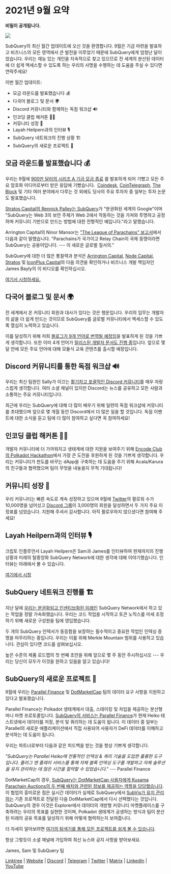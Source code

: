 # 2021년 9월 요약

**비밀이 공개됩니다.**

![](https://miro.medium.com/max/700/1*nU7PnYFMR6MMBfccYE_Ujg.png)

SubQuery의 최신 월간 업데이트에 오신 것을 환영합니다. 9월은 기금 마련을 발표하고 비즈니스의 모든 영역에서 큰 발전을 이루었기 때문에 SubQuery에게 엄청난 달이었습니다. 우리는 재능 있는 개인을 지속적으로 찾고 있으므로 전 세계의 분산된 데이터에 더 쉽게 액세스할 수 있도록 하는 우리의 사명을 수행하는 데 도움을 주실 수 있다면 연락주세요!

이번 월간 업데이트:

- 모금 라운드를 발표했습니다 💰
- 다국어 블로그 및 문서 🌍
- Discord 커뮤니티와 함께하는 독점 워크샵 🔊
- 인코딩 클럽 해커톤 👩‍🎓
- 커뮤니티 성장 🚀
- Layah Heilpern과의 인터뷰 🎙
- SubQuery 네트워크의 진행 상황 🏗
- SubQuery의 새로운 프로젝트 🤝

## 모금 라운드를 발표했습니다 💰

우리는 9월에 [900만 달러의 시리즈 A 기금 모금 종료](https://subquery.medium.com/series-a-1abed6c1c2af) 를 발표하게 되어 기뻤고 모든 주요 암호화 미디어로부터 받은 응답에 기뻤습니다.  [Coindesk](https://www.coindesk.com/business/2021/09/08/subquery-gets-9m-in-series-a-to-improve-access-to-blockchain-data-on-polkadot/), [CoinTelegraph](https://cointelegraph.com/news/subquery-raises-9m-for-polkadot-data-protocol), [The Block](https://www.theblockcrypto.com/post/116915/subquery-indexing-protocol-polkadot-funding-saft) 및 기타 여러 분야에서 다루는 것 외에도 당사의 주요 투자자 중 일부는 투자 논문도 발표했습니다.

[Stratos Capital의 Rennick Palley는 SubQuery](https://medium.com/stratos-technologies/the-google-of-the-decentralized-world-our-investment-in-subquery-e6e7d949b00a)가 "분권화된 세계의 Google"이며 "SubQuery는 Web 3의 보안 주체가 Web 2에서 작동하는 것을 가져와 투명하고 공정하며 커뮤니티 기반으로 만드는 방법에 대한 전형적인 예입니다."라고 말했습니다.

Arrington Capital의 Ninor Mansor는 ["The League of Parachains" 보고서](https://arringtonxrpcapital.com/2021/09/17/the-league-of-parachains-polkadot/)에서 다음과 같이 말했습니다. "Parachains가 국가이고 Relay Chain이 국제 동맹이라면 SubQuery는 공용어입니다. --- 이 새로운 글로벌 질서의."

SubQuery에 대한 더 많은 통찰력과 분석은 [Arrington Capital](https://arringtonxrpcapital.com/2021/09/08/building-the-multi-chain-world-announcing-our-investment-into-subquery/), [Node Capital](https://www.node.capital/blog-posts/a-subquery-to-supercharge-your-insights), [Stratos](https://medium.com/stratos-technologies/the-google-of-the-decentralized-world-our-investment-in-subquery-e6e7d949b00a) 및 [IconPlus Capital](https://medium.com/@iconpluscapital/understanding-the-aggregation-of-data-in-subquery-network-investment-thesis-90fe8f6b7abe)의 다음 의견을 확인하거나 비즈니스 개발 책임자인 James Bayly의 이 비디오를 확인하십시오.

[여기서 시청하세요.](https://youtu.be/NRn3E-ERIds)

## 다국어 블로그 및 문서 🌍

전 세계에서 온 커뮤니티 회원과 대사가 있다는 것은 행운입니다. 우리의 임무는 개발자의 삶을 더 쉽게 만드는 것이므로 SubQuery를 글로벌 커뮤니티에서 액세스할 수 있도록 열심히 노력하고 있습니다.

이를 달성하기 위해 저희 [블로그가 9개 언어로 번역될 예정임](https://blog.subquery.network/)을 발표하게 된 것을 기쁘게 생각합니다. 또한 이미 4개 언어가 [릴리스된 개발자 문서도 진행 중](https://doc.subquery.network/)입니다. 앞으로 몇 달 안에 모든 주요 언어에 대해 모듈식 교육 콘텐츠를 출시할 예정입니다.

## Discord 커뮤니티를 통한 독점 워크샵 🔊

우리는 최신 팀원인 Sally가 이끄는 [활기차고 포괄적인 Discord 커뮤니티](https://discord.com/invite/subquery)를 매우 자랑스럽게 생각합니다. 여러 소셜 채널이 있지만 Discord는 뉴스를 공유하고 모든 사람과 소통하는 주요 커뮤니티입니다.

최근에 우리는 SubQuery에 대해 더 많이 배우기 위해 일련의 독점 워크샵에 커뮤니티를 초대했으며 앞으로 몇 개월 동안 Discord에서 더 많은 일을 할 것입니다. 독점 이벤트에 대한 소식을 듣고 팀에 더 많이 참여하고 싶다면 꼭 참여하세요!

## 인코딩 클럽 해커톤 👩‍🎓

개발자 커뮤니티에 더 가까워지고 생태계에 대한 지원을 보여주기 위해 [Encode Club의 Polkadot Hackathon](https://medium.com/encode-club/polkadot-hack-challenges-7cfeba1a4c0e)에서 가장 큰 도전을 후원하게 된 것을 기쁘게 생각합니다. 우리는 커뮤니티가 판도를 바꾸는 dApp을 구축하는 데 도움을 주기 위해 Acala/Karura의 친구들과 협력했으며 팀이 무엇을 내놓을지 무척 기대됩니다!

## 커뮤니티 성장 🚀

우리 커뮤니티는 빠른 속도로 계속 성장하고 있으며 9월에 [Twitter](https://twitter.com/SubQueryNetwork)의 팔로워 수가 10,000명을 넘어섰고 [Discord 그룹](https://discord.com/invite/subquery)이 3,000명의 회원을 달성하면서 두 가지 주요 이정표를 넘었습니다. 지원해 주셔서 감사합니다. 아직 팔로우하지 않으셨다면 참여해 주세요!

## Layah Heilpern과의 인터뷰 🎙

크립토 인플루언서 Layah Heilpern은 Sam과 James를 인터뷰하여 현재까지의 진행 상황과 미래의 탈중앙화 SubQuery Network에 대한 생각에 대해 이야기했습니다. 인터뷰는 아래에서 볼 수 있습니다.

[여기에서 시청](https://youtu.be/WApnpFjEofg)

## SubQuery 네트워크 진행률 🏗

지난 달에 [우리는 분권화되고 인센티브화된 미래인](https://subquery.medium.com/the-subquery-network-a-summary-46cde0acb010) SubQuery Network에서 하고 있는 작업을 정말 가속화했습니다. 우리는 코드 작업을 시작하고 토큰 노믹스를 미세 조정하기 위해 새로운 구성원을 팀에 영입했습니다.

두 개의 SubQuery 인덱서가 동등함을 보장하는 필수적이고 중요한 작업인 인덱싱 증명을 마무리하는 중입니다. 우리는 이를 위해 Merkle Mountain 범위를 사용하고 있습니다. 관심이 있다면 코드를 살펴보십시오.

높은 수준의 제품 로드맵의 첫 번째 초안을 위해 앞으로 몇 주 동안 주시하십시오 --- 우리는 당신이 모두가 이것을 원하고 있음을 알고 있습니다!

## SubQuery의 새로운 프로젝트 🤝

9월에 우리는 [Parallel Finance](https://parallel.fi/) 및 [DotMarketCap](http://www.dotmarketcap.com/) 팀의 데이터 요구 사항을 지원하고 있다고 발표했습니다.

Parallel Finance는 Polkadot 생태계에서 대출, 스테이킹 및 차입을 제공하는 분산형 머니 마켓 프로토콜입니다. [SubQuery의 서비스는 Parallel Finance](https://subquery.medium.com/parallel-finance-is-creating-the-next-defi-platform-using-subquery-6fc1e366985a)가 현재 Heiko 테스트넷에서 데이터를 저장, 분석 및 쿼리하는 데 도움이 됩니다. 이 데이터 중 일부는 Parallel의 새로운 애플리케이션에서 직접 사용되어 사용자가 DeFi 데이터를 이해하고 분석하는 데 도움이 됩니다.

우리는 파트너로부터 다음과 같은 피드백을 받는 것을 항상 기쁘게 생각합니다.

_"SubQuery는 Parallel Heiko에 전통적인 인덱싱 & 쿼리 기술을 도입한 훌륭한 도구입니다. 플러그 앤 플레이 서비스를 통해 자체 블록 인덱싱 도구를 개발하고 자체 솔루션을 유지 관리하는 데 많은 시간을 절약할 수 있었습니다."_ --- Parallel Finance

DotMarketCap의 경우, [SubQuery는 DotMarketCap 사용자에게 Kusama Parachain Auctions의 두 번째 배치와 관련된 정보를 제공하는 역할을 담당했습니다](https://subquery.medium.com/dotmarketcap-2-0-launches-with-support-from-subquery-and-subvis-ef85b5e0ee31). 이 협업의 흥미로운 점은 실시간 데이터가 실제로 SubQuery에서 [SubVis가 유지 관리하는](https://explorer.subquery.network/subquery/subvis-io/kusama-auction) 기존 프로젝트로 전달된 다음 DotMarketCap에서 다시 선택했다는 것입니다. SubQuery의 경우 이것은 Explorer에서 데이터의 개방형 커뮤니티 마켓플레이스를 구축하려는 우리의 목표를 실현한 것이며, Polkadot 생태계가 공생하는 방식과 팀이 분산된 미래의 공유 목표를 달성하기 위해 어떻게 협력하는지 보여줍니다.

더 자세히 알아보려면 [여기의 탐색기를 통해 모든 프로젝트를 쉽게 볼 수 있습니다](https://explorer.subquery.network/).

항상 그렇듯이 소셜 채널에 가입하여 최신 뉴스와 공지 사항을 받아보세요.

James, Sam 및 SubQuery 팀

[Linktree](https://linktr.ee/subquerynetwork) | [Website](https://subquery.network/) | [Discord](https://discord.com/invite/78zg8aBSMG) | [Telegram](https://t.me/subquerynetwork) | [Twitter](https://twitter.com/subquerynetwork) | [Matrix](https://matrix.to/#/#subquery:matrix.org) | [LinkedIn](https://www.linkedin.com/company/subquery) | [YouTube](https://www.youtube.com/channel/UCi1a6NUUjegcLHDFLr7CqLw)
